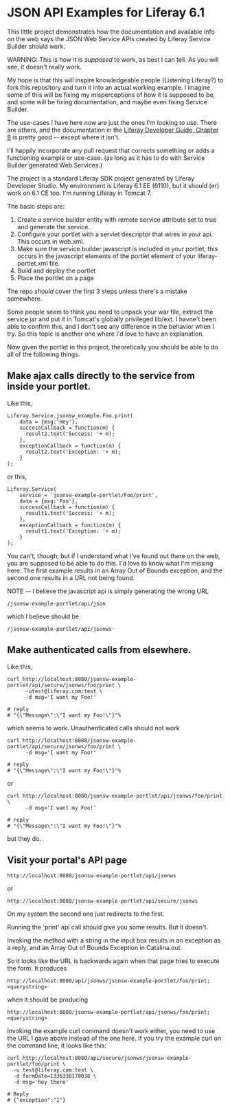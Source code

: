 # JSON API Examples for Liferay 6.1

This little project demonstrates how the documentation and available info on the web says the JSON Web Service APIs created by Liferay Service Builder should work.

WARNING: This is how it is *supposed* to work, as best I can tell.  As you will see, it doesn't really work.

My hope is that this will inspire knowledgeable people (Listening Liferay?) to fork this repository and turn it into an actual working example.  I imagine some of this will be fixing my misperceptions of how it is supposed to be, and some will be fixing documentation, and maybe even fixing Service Builder.

The use-cases I have here now are just the ones I'm looking to use.  There are others, and the documentation in the [Liferay Developer Guide, Chapter 8](https://github.com/liferay/liferay-docs/blob/master/devGuide/en/chapters/08-apis.markdown) is pretty good -- except where it isn't.

I'll happily incorporate any pull request that corrects something or adds a functioning example or use-case. (as long as it has to do with Service Builder generated Web Services.)

The project is a standard Liferay SDK project generated by Liferay Developer Studio.  My environment is Liferay 6.1 EE (6110), but it should (er) work on 6.1 CE too.  I'm running Liferay in Tomcat 7.

The basic steps are:

1. Create a service builder entity with remote service attribute set to true and generate the service.
2. Configure your portlet with a servlet descriptor that wires in your api.  This occurs in web.xml.
3. Make sure the service builder javascript is included in your portlet, this occurs in the javascript elements of the portlet element of your liferay-portlet.xml file.
4. Build and deploy the portlet
5. Place the portlet on a page

The repo _should_ cover the first 3 steps unless there's a mistake somewhere.

Some people seem to think you need to unpack your war file, extract the service jar and put it in Tomcat's globally privileged lib/ext.  I havne't been able to confirm this, and I don't see any difference in the behavior when I try.  So this topic is another one where I'd love to have an explanation.

Now given the portlet in this project, theoretically you should be able to do all of the following things.

## Make ajax calls directly to the service from inside your portlet.

Like this,

    Liferay.Service.jsonsw_example.Foo.print(
        data = {msg:'Hey'},
        successCallback = function(m) {
          result2.text('Success: '+ m);
        },
        exceptionCallback = function(m) {
          result2.text('Exception: '+ m);
        }
    );

or this,

    Liferay.Service(
        service = 'jsonsw-example-portlet/Foo/print',
        data = {msg:'Foo'},
        successCallback = function(m) {
          result1.text('Success: '+ m);
        },
        exceptionCallback = function(m) {
          result1.text('Exception: '+ m);
        }
    );


You can't, though, but if I understand what I've found out there on the web, you are supposed to be able to do this.  I'd love to know what I'm missing here.  The first example results in an Array Out of Bounds exception, and the second one results in a URL not being found.

NOTE -- I believe the javascript api is simply generating the wrong URL

    /jsonsw-example-portlet/api/json
    
which I believe should be

    /jsonsw-example-portlet/api/jsonws
    
## Make authenticated calls from elsewhere.

Like this,

    curl http://localhost:8080/jsonsw-example-portlet/api/secure/jsonws/foo/print \
          -utest@liferay.com:test \
          -d msg='I want my Foo!'

    # reply
    # "{\"Message\":\"I want my Foo!\"}"%

    
which seems to work.  Unauthenticated calls should not work

    curl http://localhost:8080/jsonsw-example-portlet/api/secure/jsonws/foo/print \
          -d msg='I want my Foo!'

    # reply
    # "{\"Message\":\"I want my Foo!\"}"%


or
  
    curl http://localhost:8080/jsonsw-example-portlet/api/jsonws/foo/print \
          -d msg='I want my Foo!'

    # reply
    # "{\"Message\":\"I want my Foo!\"}"%

but they do.


## Visit your portal's API page

    http://localhost:8080/jsonsw-example-portlet/api/jsonws
    
or

    http://localhost:8080/jsonsw-example-portlet/api/secure/jsonws
    
On my system the second one just redirects to the first.

Running the 'print' api call should give you some results.  But it doesn't.

Invoking the method with a string in the input box results in an exception as a reply, and an Array Out of Bounds Exception in Catalina.out.


So it looks like the URL is backwards again when that page tries to execute the form.   It produces

    http://localhost:8080/api/jsonws/jsonsw-example-portlet/foo/print;<querystring>
    
when it should be producing

    http://localhost:8080/jsonsw-example-portlet/api/jsonws/foo/print;<querystring>



Invoking the example curl command doesn't work either, you need to use the URL I gave above instead of the one here.  If you try the example curl on the command line, it looks like this:

    curl http://localhost:8080/api/secure/jsonws/jsonsw-example-portlet/foo/print \
      -u test@liferay.com:test \
      -d formDate=1336338170038 \
      -d msg='hey there'

    # Reply
    # {"exception":"1"}
    
    